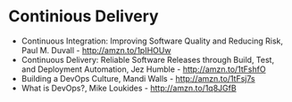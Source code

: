 Continious Delivery
===================

- Continuous Integration: Improving Software Quality and Reducing Risk, Paul M. Duvall - http://amzn.to/1pIHOUw
- Continuous Delivery: Reliable Software Releases through Build, Test, and Deployment Automation, Jez Humble - http://amzn.to/1tFshfO
- Building a DevOps Culture, Mandi Walls - http://amzn.to/1tFsj7s
- What is DevOps?, Mike Loukides - http://amzn.to/1q8JGfB
